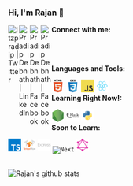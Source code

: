 ### Hi, I'm Rajan 👋

**Connect with me:**
[<img align="left" alt="itzpradip | Twitter" width="22px" src="https://img.icons8.com/fluent/22/000000/twitter.png" />][twitter]
[<img align="left" alt="Pradip Debnath | LinkedIn" width="22px" src="https://img.icons8.com/color/22/000000/linkedin.png" />][linkedin]
[<img align="left" alt="Pradip Debnath | Facebook" width="22px" src="https://img.icons8.com/color/22/000000/facebook-new.png" />][facebook]
[<img align="left" alt="Pradip Debnath | Facebook" width="22px" src="https://img.icons8.com/color/22/000000/instagram-new.png" />][instagram]

<br />
<br />

**Languages and Tools:**

<code><img alt="HTML5" width="26px" src="https://raw.githubusercontent.com/github/explore/80688e429a7d4ef2fca1e82350fe8e3517d3494d/topics/html/html.png" /></code>
<code><img alt="CSS3" width="26px" src="https://raw.githubusercontent.com/github/explore/80688e429a7d4ef2fca1e82350fe8e3517d3494d/topics/css/css.png" /></code>
<code><img alt="JavaScript" width="26px" src="https://raw.githubusercontent.com/github/explore/80688e429a7d4ef2fca1e82350fe8e3517d3494d/topics/javascript/javascript.png" /></code>
<code><img alt="React" width="26px" src="https://raw.githubusercontent.com/github/explore/80688e429a7d4ef2fca1e82350fe8e3517d3494d/topics/react/react.png" /></code>
<br />
**Learning Right Now!:**

<code><img alt="Node.JS" width="26px" src="https://raw.githubusercontent.com/github/explore/80688e429a7d4ef2fca1e82350fe8e3517d3494d/topics/nodejs/nodejs.png" /></code>
<code><img alt="Flask" width="26px" src="https://raw.githubusercontent.com/github/explore/80688e429a7d4ef2fca1e82350fe8e3517d3494d/topics/flask/flask.png" /></code>
<code><img alt="Python" width="26px" src="https://raw.githubusercontent.com/github/explore/80688e429a7d4ef2fca1e82350fe8e3517d3494d/topics/python/python.png" /></code>
<br />
**Soon to Learn:**

<code><img alt="TypeScript" width="26px" src="https://raw.githubusercontent.com/github/explore/80688e429a7d4ef2fca1e82350fe8e3517d3494d/topics/typescript/typescript.png" /></code>
<code><img alt="Tensorflow" width="26px" src="https://raw.githubusercontent.com/github/explore/80688e429a7d4ef2fca1e82350fe8e3517d3494d/topics/tensorflow/tensorflow.png" /></code>
<code><img alt="Express" width="26px" src="https://raw.githubusercontent.com/github/explore/80688e429a7d4ef2fca1e82350fe8e3517d3494d/topics/express/express.png" /></code>
<code><img alt="Next" width="26px" src="https://raw.githubusercontent.com/github/explore/80688e429a7d4ef2fca1e82350fe8e3517d3494d/topics/next/next.png" /></code>
<code><img alt="GraphQL" width="26px" src="https://raw.githubusercontent.com/github/explore/80688e429a7d4ef2fca1e82350fe8e3517d3494d/topics/graphql/graphql.png" /></code>
<br />
<br />

![Rajan's github stats](https://github-readme-stats.vercel.app/api?username=itsrajan)

[twitter]: https://twitter.com/itsrajan05
[instagram]: https://instagram.com/in/itsrajan05
[facebook]: https://facebook.com/itsrajan05
[linkedin]: https://linkedin.com/in/itsrajan05
